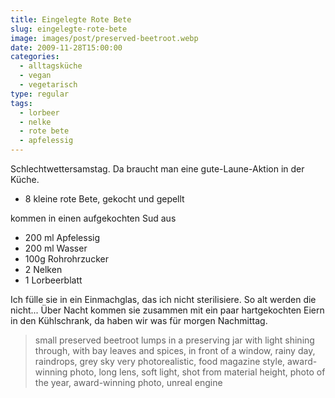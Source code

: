 ```yaml
---
title: Eingelegte Rote Bete
slug: eingelegte-rote-bete
image: images/post/preserved-beetroot.webp
date: 2009-11-28T15:00:00
categories: 
  - alltagsküche
  - vegan
  - vegetarisch
type: regular
tags: 
  - lorbeer
  - nelke
  - rote bete
  - apfelessig
---
```


Schlechtwettersamstag. Da braucht man eine gute-Laune-Aktion in der Küche.

* 8 kleine rote Bete, gekocht und gepellt

kommen in einen aufgekochten Sud aus

* 200 ml Apfelessig 
* 200 ml Wasser 
* 100g Rohrohrzucker 
* 2 Nelken 
* 1 Lorbeerblatt

Ich fülle sie in ein Einmachglas, das ich nicht sterilisiere. So alt werden die nicht... Über Nacht kommen sie zusammen mit ein paar hartgekochten Eiern in den Kühlschrank, da haben wir was für morgen Nachmittag.

> small preserved beetroot lumps in a preserving jar with light shining through, with bay leaves and spices, in front of a window, rainy day, raindrops, grey sky very photorealistic, food magazine style, award-winning photo, long lens, soft light, shot from material height, photo of the year, award-winning photo, unreal engine